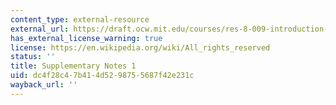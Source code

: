 ```yaml
---
content_type: external-resource
external_url: https://draft.ocw.mit.edu/courses/res-8-009-introduction-to-oscillations-and-waves-summer-2017/resources/mitres_8_009su17_sup01/
has_external_license_warning: true
license: https://en.wikipedia.org/wiki/All_rights_reserved
status: ''
title: Supplementary Notes 1
uid: dc4f28c4-7b41-4d52-9875-5687f42e231c
wayback_url: ''
---
```

